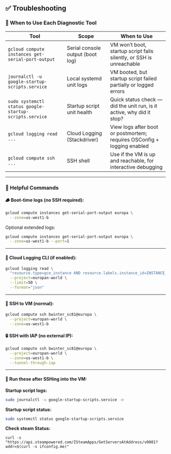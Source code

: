 ## ✅ Troubleshooting

### 🧭 When to Use Each Diagnostic Tool

| Tool                                                   | Scope                            | When to Use                                                             |
| ------------------------------------------------------ | -------------------------------- | ----------------------------------------------------------------------- |
| `gcloud compute instances get-serial-port-output`      | Serial console output (boot log) | VM won’t boot, startup script fails silently, or SSH is unreachable     |
| `journalctl -u google-startup-scripts.service`         | Local systemd unit logs          | VM booted, but startup script failed partially or logged errors         |
| `sudo systemctl status google-startup-scripts.service` | Startup script unit health       | Quick status check — did the unit run, is it active, why did it stop?   |
| `gcloud logging read ...`                              | Cloud Logging (Stackdriver)      | View logs after boot or postmortem; requires OSConfig + logging enabled |
| `gcloud compute ssh ...`                               | SSH shell                        | Use if the VM is up and reachable, for interactive debugging            |

---

### 🧰 Helpful Commands

#### 🪵 Boot-time logs (no SSH required):

```bash
gcloud compute instances get-serial-port-output europa \
  --zone=us-west1-b
```

Optional extended logs:

```bash
gcloud compute instances get-serial-port-output europa \
  --zone=us-west1-b --port=1
```

---

#### 📖 Cloud Logging CLI (if enabled):

```bash
gcloud logging read \
  "resource.type=gce_instance AND resource.labels.instance_id=INSTANCE_ID" \
  --project=europan-world \
  --limit=50 \
  --format="json"
```

---

#### 🔐 SSH to VM (normal):

```bash
gcloud compute ssh bwinter_sc81@europa \
  --project=europan-world \
  --zone=us-west1-b
```

#### 🔒 SSH with IAP (no external IP):

```bash
gcloud compute ssh bwinter_sc81@europa \
  --project=europan-world \
  --zone=us-west1-b \
  --tunnel-through-iap
```

---

#### 🧪 Run these after SSHing into the VM:

**Startup script logs:**

```bash
sudo journalctl -u google-startup-scripts.service -e
```

**Startup script status:**

```bash
sudo systemctl status google-startup-scripts.service
```

**Check steam Status:**

```shell
curl -s "https://api.steampowered.com/ISteamApps/GetServersAtAddress/v0001?addr=$(curl -s ifconfig.me)"
```